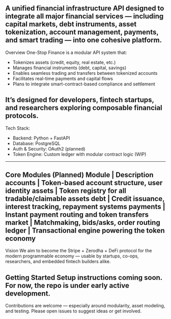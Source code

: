 A unified financial infrastructure API designed to integrate all major financial services — including capital markets, debt instruments, asset tokenization, account management, payments, and smart trading — into one cohesive platform.
---
Overview
One-Stop Finance is a modular API system that:
- Tokenizes assets (credit, equity, real estate, etc.)
- Manages financial instruments (debt, capital, savings)
- Enables seamless trading and transfers between tokenized accounts
- Facilitates real-time payments and capital flows
- Plans to integrate smart-contract-based compliance and settlement

It’s designed for developers, fintech startups, and researchers exploring composable financial protocols.
---
Tech Stack:
- Backend: Python + FastAPI
- Database: PostgreSQL
- Auth & Security: OAuth2 (planned)
- Token Engine: Custom ledger with modular contract logic (WIP)
---
Core Modules (Planned)
Module    |  Description
accounts  |  Token-based account structure, user identity
assets	  |  Token registry for all tradable/claimable assets
debt	    |  Credit issuance, interest tracking, repayment systems
payments	|  Instant payment routing and token transfers
market	  |  Matchmaking, bids/asks, order routing
ledger	  |  Transactional engine powering the token economy
---
Vision
We aim to become the Stripe + Zerodha + DeFi protocol for the modern programmable economy — usable by startups, co-ops, researchers, and embedded fintech builders alike.

Getting Started
Setup instructions coming soon. For now, the repo is under early active development.
---
Contributions are welcome — especially around modularity, asset modeling, and testing. Please open issues to suggest ideas or get involved.

